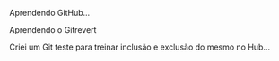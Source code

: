 Aprendendo GitHub... 

Aprendendo o Gitrevert

Criei um Git teste para treinar inclusão e exclusão do mesmo no Hub...